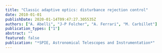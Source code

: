 ```yaml
---
title: "Classic adaptive optics: disturbance rejection control"
date: 2010-01-01
publishDate: 2020-01-14T09:47:27.305535Z
authors: ["A. Abelli", "J-P Folcher", "A. Ferrari", "M. Carbillet"]
publication_types: ["1"]
abstract: ""
featured: false
publication: "*SPIE, Astronomical Telescopes and Instrumentation*"
---
```


